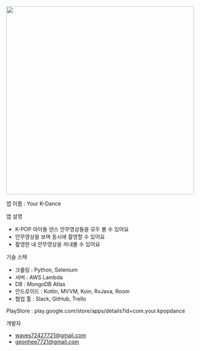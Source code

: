 
<img src="https://user-images.githubusercontent.com/76245227/110226751-1529fe80-7f35-11eb-83c1-198120bebf9e.png"  width="500">

앱 이름 : Your K-Dance

앱 설명
- K-POP 아이돌 댄스 안무영상들을 모두 볼 수 있어요
- 안무영상을 보며 동시에 촬영할 수 있어요
- 촬영한 내 안무영상을 꺼내볼 수 있어요

기술 스택
- 크롤링 : Python, Selenium
- 서버 : AWS Lambda
- DB : MongoDB Atlas
- 안드로이드 : Kotlin, MVVM, Koin, RxJava, Room
- 협업 툴 : Slack, GitHub, Trello

PlayStore : play.google.com/store/apps/details?id=com.your.kpopdance

개발자
- waves72427721@gmail.com
- geonhee7721@gmail.com


